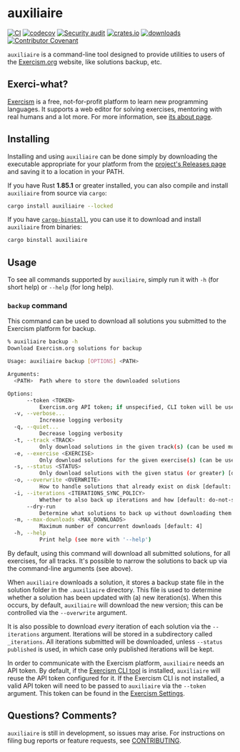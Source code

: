 # auxiliaire

[![CI](https://github.com/clechasseur/auxiliaire/actions/workflows/ci.yml/badge.svg?branch=main&event=push)](https://github.com/clechasseur/auxiliaire/actions/workflows/ci.yml) [![codecov](https://codecov.io/gh/clechasseur/auxiliaire/graph/badge.svg?token=roYWrCvQVx)](https://codecov.io/gh/clechasseur/auxiliaire) [![Security audit](https://github.com/clechasseur/auxiliaire/actions/workflows/audit-check.yml/badge.svg?branch=main)](https://github.com/clechasseur/auxiliaire/actions/workflows/audit-check.yml) [![crates.io](https://img.shields.io/crates/v/auxiliaire.svg)](https://crates.io/crates/auxiliaire) [![downloads](https://img.shields.io/crates/d/auxiliaire.svg)](https://crates.io/crates/auxiliaire) [![Contributor Covenant](https://img.shields.io/badge/Contributor%20Covenant-2.1-4baaaa.svg)](CODE_OF_CONDUCT.md)

`auxiliaire` is a command-line tool designed to provide utilities to users of the [Exercism.org](https://exercism.org) website, like solutions backup, etc.

## Exerci-what?

[Exercism](https://exercism.org) is a free, not-for-profit platform to learn new programming languages.
It supports a web editor for solving exercises, mentoring with real humans and a lot more.
For more information, see [its about page](https://exercism.org/about).

## Installing

Installing and using `auxiliaire` can be done simply by downloading the executable appropriate for your platform from the [project's Releases page](https://github.com/clechasseur/auxiliaire/releases) and saving it to a location in your PATH.

If you have Rust **1.85.1** or greater installed, you can also compile and install `auxiliaire` from source via `cargo`:

```sh
cargo install auxiliaire --locked
```

If you have [`cargo-binstall`](https://github.com/cargo-bins/cargo-binstall), you can use it to download and install `auxiliaire` from binaries:

```sh
cargo binstall auxiliaire
```

## Usage

To see all commands supported by `auxiliaire`, simply run it with `-h` (for short help) or `--help` (for long help).

### `backup` command

This command can be used to download all solutions you submitted to the Exercism platform for backup.

```sh
% auxiliaire backup -h
Download Exercism.org solutions for backup

Usage: auxiliaire backup [OPTIONS] <PATH>

Arguments:
  <PATH>  Path where to store the downloaded solutions

Options:
      --token <TOKEN>
          Exercism.org API token; if unspecified, CLI token will be used instead
  -v, --verbose...
          Increase logging verbosity
  -q, --quiet...
          Decrease logging verbosity
  -t, --track <TRACK>
          Only download solutions in the given track(s) (can be used multiple times)
  -e, --exercise <EXERCISE>
          Only download solutions for the given exercise(s) (can be used multiple times)
  -s, --status <STATUS>
          Only download solutions with the given status (or greater) [default: any] [possible values: any, submitted, completed, published]
  -o, --overwrite <OVERWRITE>
          How to handle solutions that already exist on disk [default: if-newer] [possible values: always, if-newer, never]
  -i, --iterations <ITERATIONS_SYNC_POLICY>
          Whether to also back up iterations and how [default: do-not-sync] [possible values: do-not-sync, new, full-sync, clean-up]
      --dry-run
          Determine what solutions to back up without downloading them
  -m, --max-downloads <MAX_DOWNLOADS>
          Maximum number of concurrent downloads [default: 4]
  -h, --help
          Print help (see more with '--help')
```

By default, using this command will download all submitted solutions, for all exercises, for all tracks.
It's possible to narrow the solutions to back up via the command-line arguments (see above).

When `auxiliaire` downloads a solution, it stores a backup state file in the solution folder in the `.auxiliaire` directory.
This file is used to determine whether a solution has been updated with (a) new iteration(s).
When this occurs, by default, `auxiliaire` will download the new version; this can be controlled via the `--overwrite` argument.

It is also possible to download _every_ iteration of each solution via the `--iterations` argument.
Iterations will be stored in a subdirectory called `_iterations`.
All iterations submitted will be downloaded, unless `--status published` is used, in which case only published iterations will be kept.

In order to communicate with the Exercism platform, `auxiliaire` needs an API token.
By default, if the [Exercism CLI tool](https://exercism.org/docs/using/solving-exercises/working-locally) is installed, `auxiliaire` will reuse the API token configured for it.
If the Exercism CLI is not installed, a valid API token will need to be passed to `auxiliaire` via the `--token` argument.
This token can be found in the [Exercism Settings](https://exercism.org/settings/api_cli).

## Questions? Comments?

`auxiliaire` is still in development, so issues may arise.
For instructions on filing bug reports or feature requests, see [CONTRIBUTING](./CONTRIBUTING.md).
